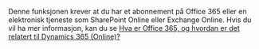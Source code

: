 Denne funksjonen krever at du har et abonnement på Office 365 eller en elektronisk tjeneste som SharePoint Online eller Exchange Online. Hvis du vil ha mer informasjon, kan du se [Hva er Office 365, og hvordan er det relatert til Dynamics 365 (Online)?](https://docs.microsoft.com/dynamics365/customer-engagement/admin/what-office-365-how-does-relate)